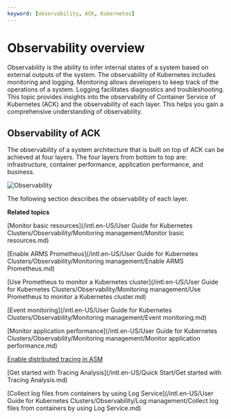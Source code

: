 ```yaml
---
keyword: [observability, ACK, Kubernetes]
---
```


# Observability overview

Observability is the ability to infer internal states of a system based on external outputs of the system. The observability of Kubernetes includes monitoring and logging. Monitoring allows developers to keep track of the operations of a system. Logging facilitates diagnostics and troubleshooting. This topic provides insights into the observability of Container Service of Kubernetes \(ACK\) and the observability of each layer. This helps you gain a comprehensive understanding of observability.

## Observability of ACK

The observability of a system architecture that is built on top of ACK can be achieved at four layers. The four layers from bottom to top are: infrastructure, container performance, application performance, and business.

![Observability](https://static-aliyun-doc.oss-accelerate.aliyuncs.com/assets/img/en-US/8031038161/p238998.png)

The following section describes the observability of each layer.





**Related topics**  


[Monitor basic resources](/intl.en-US/User Guide for Kubernetes Clusters/Observability/Monitoring management/Monitor basic resources.md)

[Enable ARMS Prometheus](/intl.en-US/User Guide for Kubernetes Clusters/Observability/Monitoring management/Enable ARMS Prometheus.md)

[Use Prometheus to monitor a Kubernetes cluster](/intl.en-US/User Guide for Kubernetes Clusters/Observability/Monitoring management/Use Prometheus to monitor a Kubernetes cluster.md)

[Event monitoring](/intl.en-US/User Guide for Kubernetes Clusters/Observability/Monitoring management/Event monitoring.md)

[Monitor application performance](/intl.en-US/User Guide for Kubernetes Clusters/Observability/Monitoring management/Monitor application performance.md)

[Enable distributed tracing in ASM]()

[Get started with Tracing Analysis](/intl.en-US/Quick Start/Get started with Tracing Analysis.md)

[Collect log files from containers by using Log Service](/intl.en-US/User Guide for Kubernetes Clusters/Observability/Log management/Collect log files from containers by using Log Service.md)

